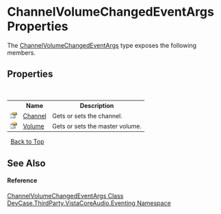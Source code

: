 # ChannelVolumeChangedEventArgs Properties
 

The <a href="T_DevCase_ThirdParty_VistaCoreAudio_Eventing_ChannelVolumeChangedEventArgs">ChannelVolumeChangedEventArgs</a> type exposes the following members.


## Properties
&nbsp;<table><tr><th></th><th>Name</th><th>Description</th></tr><tr><td>![Public property](media/pubproperty.gif "Public property")</td><td><a href="P_DevCase_ThirdParty_VistaCoreAudio_Eventing_ChannelVolumeChangedEventArgs_Channel">Channel</a></td><td>
Gets or sets the channel.</td></tr><tr><td>![Public property](media/pubproperty.gif "Public property")</td><td><a href="P_DevCase_ThirdParty_VistaCoreAudio_Eventing_ChannelVolumeChangedEventArgs_Volume">Volume</a></td><td>
Gets or sets the master volume.</td></tr></table>&nbsp;
<a href="#channelvolumechangedeventargs-properties">Back to Top</a>

## See Also


#### Reference
<a href="T_DevCase_ThirdParty_VistaCoreAudio_Eventing_ChannelVolumeChangedEventArgs">ChannelVolumeChangedEventArgs Class</a><br /><a href="N_DevCase_ThirdParty_VistaCoreAudio_Eventing">DevCase.ThirdParty.VistaCoreAudio.Eventing Namespace</a><br />